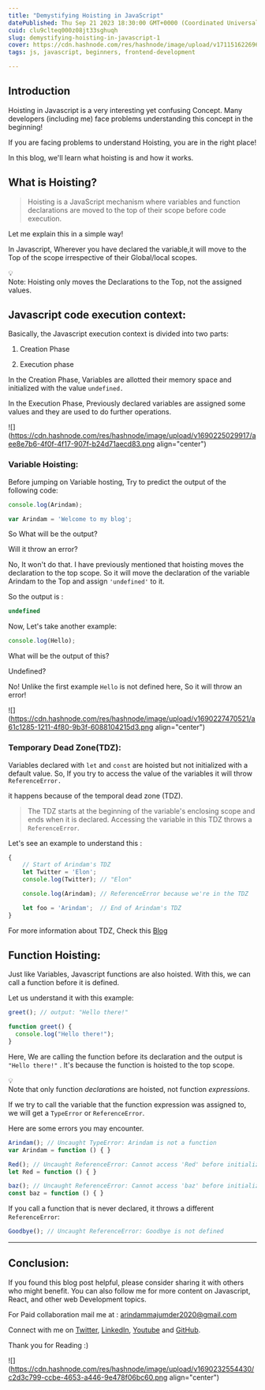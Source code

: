 ```yaml
---
title: "Demystifying Hoisting in JavaScript"
datePublished: Thu Sep 21 2023 18:30:00 GMT+0000 (Coordinated Universal Time)
cuid: clu9clteq000z08jt33sghuqh
slug: demystifying-hoisting-in-javascript-1
cover: https://cdn.hashnode.com/res/hashnode/image/upload/v1711516226961/603274dc-e8c6-4356-a152-46a8ee60549b.png
tags: js, javascript, beginners, frontend-development

---
```


## Introduction

Hoisting in Javascript is a very interesting yet confusing Concept. Many developers (including me) face problems understanding this concept in the beginning!

If you are facing problems to understand Hoisting, you are in the right place!

In this blog, we'll learn what hoisting is and how it works.

## What is Hoisting?

> Hoisting is a JavaScript mechanism where variables and function declarations are moved to the top of their scope before code execution.

Let me explain this in a simple way!

In Javascript, Wherever you have declared the variable,it will move to the Top of the scope irrespective of their Global/local scopes.

<div data-node-type="callout">
<div data-node-type="callout-emoji">💡</div>
<div data-node-type="callout-text">Note: Hoisting only moves the Declarations to the Top, not the assigned values.</div>
</div>

## Javascript code execution context:

Basically, the Javascript execution context is divided into two parts:

1. Creation Phase
    
2. Execution phase
    

In the Creation Phase, Variables are allotted their memory space and initialized with the value `undefined.`

In the Execution Phase, Previously declared variables are assigned some values and they are used to do further operations.

![](https://cdn.hashnode.com/res/hashnode/image/upload/v1690225029917/aee8e7b6-4f0f-4f17-907f-b24d71aecd83.png align="center")

### Variable Hoisting:

Before jumping on Variable hosting, Try to predict the output of the following code:

```javascript
console.log(Arindam);

var Arindam = 'Welcome to my blog';
```

So What will be the output?

Will it throw an error?

No, It won't do that. I have previously mentioned that hoisting moves the declaration to the top scope. So it will move the declaration of the variable Arindam to the Top and assign `'undefined'` to it.

So the output is :

```javascript
undefined
```

Now, Let's take another example:

```javascript
console.log(Hello);
```

What will be the output of this?

Undefined?

No! Unlike the first example `Hello` is not defined here, So it will throw an error!

![](https://cdn.hashnode.com/res/hashnode/image/upload/v1690227470521/a61c1285-1211-4f80-9b3f-6088104215d3.png align="center")

### Temporary Dead Zone(TDZ):

Variables declared with `let` and `const` are hoisted but not initialized with a default value. So, If you try to access the value of the variables it will throw `ReferenceError.`

it happens because of the temporal dead zone (TDZ).

> The TDZ starts at the beginning of the variable's enclosing scope and ends when it is declared. Accessing the variable in this TDZ throws a `ReferenceError`.

Let's see an example to understand this :

```javascript
{
 	// Start of Arindam's TDZ
  	let Twitter = 'Elon';
	console.log(Twitter); // "Elon"

	console.log(Arindam); // ReferenceError because we're in the TDZ

	let foo = 'Arindam';  // End of Arindam's TDZ
}
```

For more information about TDZ, Check this [Blog](https://www.freecodecamp.org/news/what-is-the-temporal-dead-zone/)

## Function Hoisting:

Just like Variables, Javascript functions are also hoisted. With this, we can call a function before it is defined.

Let us understand it with this example:

```javascript
greet(); // output: "Hello there!"

function greet() {
  console.log("Hello there!");
}
```

Here, We are calling the function before its declaration and the output is `"Hello there!"` . It's because the function is hoisted to the top scope.

<div data-node-type="callout">
<div data-node-type="callout-emoji">💡</div>
<div data-node-type="callout-text">Note that only function <em>declarations</em> are hoisted, not function <em>expressions</em>.</div>
</div>

If we try to call the variable that the function expression was assigned to, we will get a `TypeError` or `ReferenceError`.

Here are some errors you may encounter.

```javascript
Arindam(); // Uncaught TypeError: Arindam is not a function
var Arindam = function () { }

Red(); // Uncaught ReferenceError: Cannot access 'Red' before initialization
let Red = function () { }

baz(); // Uncaught ReferenceError: Cannot access 'baz' before initialization
const baz = function () { }
```

If you call a function that is never declared, it throws a different `ReferenceError`:

```js
Goodbye(); // Uncaught ReferenceError: Goodbye is not defined
```

---

## Conclusion:

If you found this blog post helpful, please consider sharing it with others who might benefit. You can also follow me for more content on Javascript, React, and other web Development topics.

For Paid collaboration mail me at : [arindammajumder2020@gmail.com](mailto:arindammajumder2020@gmail.com)

Connect with me on [Twitter](https://twitter.com/intent/follow?screen_name=Arindam_1729), [LinkedIn](https://www.linkedin.com/in/arindam2004/), [Youtube](https://www.youtube.com/channel/@Arindam_1729) and [GitHub](https://github.com/Arindam200).

Thank you for Reading :)

![](https://cdn.hashnode.com/res/hashnode/image/upload/v1690232554430/c2d3c799-ccbe-4653-a446-9e478f06bc60.png align="center")